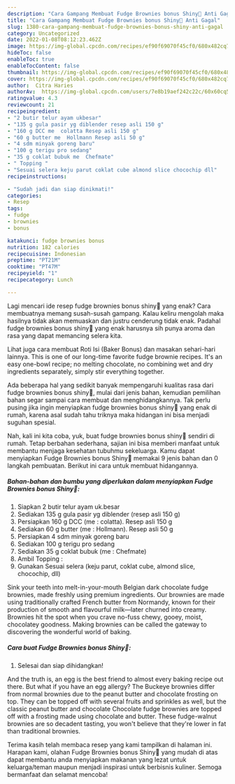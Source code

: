 ```yaml
---
description: "Cara Gampang Membuat Fudge Brownies bonus Shiny🌰 Anti Gagal"
title: "Cara Gampang Membuat Fudge Brownies bonus Shiny🌰 Anti Gagal"
slug: 1380-cara-gampang-membuat-fudge-brownies-bonus-shiny-anti-gagal
category: Uncategorized
date: 2022-01-08T08:12:23.462Z
image: https://img-global.cpcdn.com/recipes/ef90f69070f45cf0/680x482cq70/fudge-brownies-bonus-shiny-foto-resep-utama.jpg
hideToc: false
enableToc: true
enableTocContent: false
thumbnail: https://img-global.cpcdn.com/recipes/ef90f69070f45cf0/680x482cq70/fudge-brownies-bonus-shiny-foto-resep-utama.jpg
cover: https://img-global.cpcdn.com/recipes/ef90f69070f45cf0/680x482cq70/fudge-brownies-bonus-shiny-foto-resep-utama.jpg
author:  Citra Haries
authorAv:  https://img-global.cpcdn.com/users/7e8b19aef242c22c/60x60cq50/avatar.jpg
ratingvalue: 4.3
reviewcount: 21
recipeingredient:
- "2 butir telur ayam ukbesar"
- "135 g gula pasir yg diblender resep asli 150 g"
- "160 g DCC me  colatta Resep asli 150 g"
- "60 g butter me  Hollmann Resep asli 50 g"
- "4 sdm minyak goreng baru"
- "100 g terigu pro sedang"
- "35 g coklat bubuk me  Chefmate"
- " Topping "
- "Sesuai selera keju parut coklat cube almond slice chocochip dll"
recipeinstructions:

- "Sudah jadi dan siap dinikmati!"
categories:
- Resep
tags:
- fudge
- brownies
- bonus

katakunci: fudge brownies bonus 
nutrition: 182 calories
recipecuisine: Indonesian
preptime: "PT21M"
cooktime: "PT47M"
recipeyield: "1"
recipecategory: Lunch

---
```



Lagi mencari ide resep fudge brownies bonus shiny🌰 yang enak? Cara membuatnya memang susah-susah gampang. Kalau keliru mengolah maka hasilnya tidak akan memuaskan dan justru cenderung tidak enak. Padahal fudge brownies bonus shiny🌰 yang enak harusnya sih punya aroma dan rasa yang dapat memancing selera kita.


Lihat juga cara membuat Roti Isi (Baker Bonus) dan masakan sehari-hari lainnya. This is one of our long-time favorite fudge brownie recipes. It&#39;s an easy one-bowl recipe; no melting chocolate, no combining wet and dry ingredients separately, simply stir everything together.

Ada beberapa hal yang sedikit banyak mempengaruhi kualitas rasa dari fudge brownies bonus shiny🌰, mulai dari jenis bahan, kemudian pemilihan bahan segar sampai cara membuat dan menghidangkannya. Tak perlu pusing jika ingin menyiapkan fudge brownies bonus shiny🌰 yang enak di rumah, karena asal sudah tahu triknya maka hidangan ini bisa menjadi suguhan spesial.


Nah, kali ini kita coba, yuk, buat fudge brownies bonus shiny🌰 sendiri di rumah. Tetap berbahan sederhana, sajian ini bisa memberi manfaat untuk membantu menjaga kesehatan tubuhmu sekeluarga. Kamu dapat menyiapkan Fudge Brownies bonus Shiny🌰 memakai 9 jenis bahan dan 0 langkah pembuatan. Berikut ini cara untuk membuat hidangannya.

<!--inarticleads1-->

##### Bahan-bahan dan bumbu yang diperlukan dalam menyiapkan Fudge Brownies bonus Shiny🌰:

1. Siapkan 2 butir telur ayam uk.besar
1. Sediakan 135 g gula pasir yg diblender (resep asli 150 g)
1. Persiapkan 160 g DCC (me : colatta). Resep asli 150 g
1. Sediakan 60 g butter (me : Hollmann). Resep asli 50 g
1. Persiapkan 4 sdm minyak goreng baru
1. Sediakan 100 g terigu pro sedang
1. Sediakan 35 g coklat bubuk (me : Chefmate)
1. Ambil  Topping :
1. Gunakan Sesuai selera (keju parut, coklat cube, almond slice, chocochip, dll)


Sink your teeth into melt-in-your-mouth Belgian dark chocolate fudge brownies, made freshly using premium ingredients. Our brownies are made using traditionally crafted French butter from Normandy, known for their production of smooth and flavourful milk—later churned into creamy. Brownies hit the spot when you crave no-fuss chewy, gooey, moist, chocolatey goodness. Making brownies can be called the gateway to discovering the wonderful world of baking. 

<!--inarticleads2-->

##### Cara buat Fudge Brownies bonus Shiny🌰:


1. Selesai dan siap dihidangkan!

And the truth is, an egg is the best friend to almost every baking recipe out there. But what if you have an egg allergy? The Buckeye brownies differ from normal brownies due to the peanut butter and chocolate frosting on top. They can be topped off with several fruits and sprinkles as well, but the classic peanut butter and chocolate Chocolate fudge brownies are topped off with a frosting made using chocolate and butter. These fudge-walnut brownies are so decadent tasting, you won&#39;t believe that they&#39;re lower in fat than traditional brownies. 

Terima kasih telah membaca resep yang kami tampilkan di halaman ini. Harapan kami, olahan Fudge Brownies bonus Shiny🌰 yang mudah di atas dapat membantu anda menyiapkan makanan yang lezat untuk keluarga/teman maupun menjadi inspirasi untuk berbisnis kuliner. Semoga bermanfaat dan selamat mencoba!
